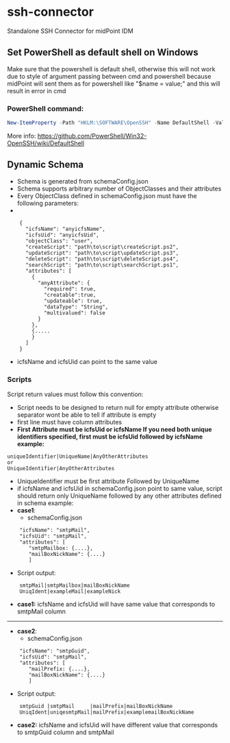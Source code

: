 # ssh-connector
Standalone SSH Connector for midPoint IDM

## Set PowerShell as default shell on Windows
Make sure that the powershell is default shell,
otherwise this will not work due to style of argument passing between cmd and powershell
because midPoint will sent them as for powershell like "$name = value;" and this will result in error in cmd
### PowerShell command:
```powershell
New-ItemProperty -Path "HKLM:\SOFTWARE\OpenSSH" -Name DefaultShell -Value "C:\Windows\System32\WindowsPowerShell\v1.0\powershell.exe" -PropertyType String -Force
```
More info: https://github.com/PowerShell/Win32-OpenSSH/wiki/DefaultShell

## Dynamic Schema
- Schema is generated from schemaConfig.json
- Schema supports arbitrary number of ObjectClasses and their attributes
- Every ObjectClass defined in schemaConfig.json must have the following parameters:
- 
```
    {
      "icfsName": "anyicfsName",
      "icfsUid": "anyicfsUid",
      "objectClass": "user",
      "createScript": "path\to\script\createScript.ps2",
      "updateScript": "path\to\script\updateScript.ps3",
      "deleteScript": "path\to\script\deleteScript.ps4",
      "searchScript": "path\to\script\searchScript.ps1",
      "attributes": [
        {
          "anyAttribute": {
            "required": true,
            "creatable":true,
            "updateable": true,
            "dataType": "String",
            "multivalued": false
          }
        },
        {.....
        }
      ]
    }
```
- icfsName and icfsUid can point to the same value
### Scripts
Script return values must follow this convention:
* Script needs to be designed to return null for empty attribute otherwise separator wont be able to tell if attribute is empty
* first line must have column attributes
* **First Attribute must be icfsUid or icfsName If you need both unique identifiers specified, first must be icfsUid followed by icfsName example:**
```
uniqueIdentifier|UniqueName|AnyOtherAttributes
or
UniqueIdentifier|AnyOtherAttributes
```


* UniqueIdentifier must be first attribute Followed by UniqueName
* if icfsName and icfsUid in schemaConfig.json point to same value, script should return only UniqueName followed by any other attributes defined in schema
example:
* **case1**:
  * schemaConfig.json
```
    "icfsName": "smtpMail",
    "icfsUid": "smtpMail",
    "attributes": [
       "smtpMailbox: {....},
       "mailBoxNickName": {....}
       ]
  ``` 
* Script output:
``` 
    smtpMail|smtpMailbox|mailBoxNickName
    UniqIdent|exampleMail|exampleNick
```
* **case1:** icfsName and icfsUid will have same value that corresponds to smtpMail column
---
* **case2**:
  * schemaConfig.json
```
    "icfsName": "smtpGuid",
    "icfsUid": "smtpMail",
    "attributes": [
       "mailPrefix: {....},
       "mailBoxNickName": {....}
       ]
``` 
* Script output:
``` 
    smtpGuid |smtpMail     |mailPrefix|mailBoxNickName
    UniqIdent|uniqesmtpMail|mailPrefix|examplemailBoxNickName
```
* **case2:** icfsName and icfsUid will have different value that corresponds to smtpGuid column and smtpMail
